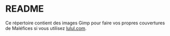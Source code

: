 # README

Ce répertoire contient des images Gimp pour faire vos propres couvertures de Maléfices si vous utilisez [lulul.com](https://www.lulu.com).

